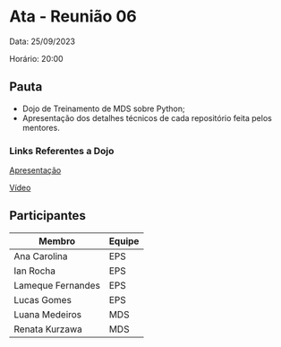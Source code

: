 # Ata - Reunião 06

Data: 25/09/2023

Horário: 20:00

## Pauta

- Dojo de Treinamento de MDS sobre Python;
- Apresentação dos detalhes técnicos de cada repositório feita pelos mentores.

### Links Referentes a Dojo

[Apresentação](https://www.canva.com/design/DAFuLj3-TLg/UKQ4x8vyR1nDCy_9jbgjNA/edit)

[Vídeo](https://unbbr.sharepoint.com/sites/EPS-MDS-2023-2/_layouts/15/stream.aspx?id=%2Fsites%2FEPS%2DMDS%2D2023%2D2%2FDocumentos%20Compartilhados%2FGeneral%2FRecordings%2FReuni%C3%A3o%20MeasureSoftGram%20%5FDojo%20Python%5F%2D20230925%5F200624%2DGrava%C3%A7%C3%A3o%20de%20Reuni%C3%A3o%2Emp4)

## Participantes
|Membro|Equipe|
|--|--|
|Ana Carolina|EPS|
|Ian Rocha|EPS|
|Lameque Fernandes|EPS|
|Lucas Gomes|EPS|
|Luana Medeiros|MDS|
|Renata Kurzawa|MDS|